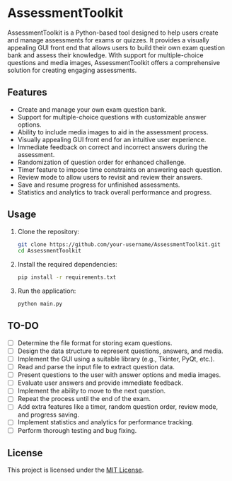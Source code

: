# AssessmentToolkit

AssessmentToolkit is a Python-based tool designed to help users create and manage assessments for exams or quizzes. It provides a visually appealing GUI front end that allows users to build their own exam question bank and assess their knowledge. With support for multiple-choice questions and media images, AssessmentToolkit offers a comprehensive solution for creating engaging assessments.

## Features

- Create and manage your own exam question bank.
- Support for multiple-choice questions with customizable answer options.
- Ability to include media images to aid in the assessment process.
- Visually appealing GUI front end for an intuitive user experience.
- Immediate feedback on correct and incorrect answers during the assessment.
- Randomization of question order for enhanced challenge.
- Timer feature to impose time constraints on answering each question.
- Review mode to allow users to revisit and review their answers.
- Save and resume progress for unfinished assessments.
- Statistics and analytics to track overall performance and progress.

## Usage

1. Clone the repository:
   ```bash
   git clone https://github.com/your-username/AssessmentToolkit.git
   cd AssessmentToolkit
2. Install the required dependencies:
   ```bash
   pip install -r requirements.txt
3. Run the application:
   ```bash
   python main.py

## TO-DO

- [ ] Determine the file format for storing exam questions.
- [ ] Design the data structure to represent questions, answers, and media.
- [ ] Implement the GUI using a suitable library (e.g., Tkinter, PyQt, etc.).
- [ ] Read and parse the input file to extract question data.
- [ ] Present questions to the user with answer options and media images.
- [ ] Evaluate user answers and provide immediate feedback.
- [ ] Implement the ability to move to the next question.
- [ ] Repeat the process until the end of the exam.
- [ ] Add extra features like a timer, random question order, review mode, and progress saving.
- [ ] Implement statistics and analytics for performance tracking.
- [ ] Perform thorough testing and bug fixing.

## License

This project is licensed under the [MIT License](LICENSE).